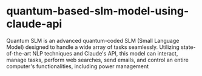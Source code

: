 # quantum-based-slm-model-using-claude-api
Quantum SLM is an advanced quantum-coded SLM (Small Language Model) designed to handle a wide array of tasks seamlessly. Utilizing state-of-the-art NLP techniques and Claude's API, this model can interact, manage tasks, perform web searches, send emails, and control an entire computer's functionalities, including power management
